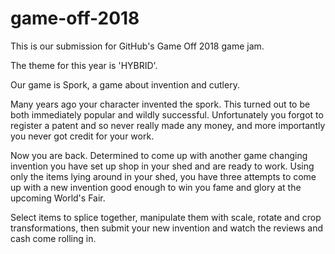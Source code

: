 # game-off-2018

This is our submission for GitHub's Game Off 2018 game jam.

The theme for this year is 'HYBRID'.

Our game is Spork, a game about invention and cutlery.

Many years ago your character invented the spork. This turned out to be both immediately popular and wildly successful. Unfortunately you forgot to register a patent and so never really made any money, and more importantly you never got credit for your work.

Now you are back. Determined to come up with another game changing invention you have set up shop in your shed and are ready to work. Using only the items lying around in your shed, you have three attempts to come up with a new invention good enough to win you fame and glory at the upcoming World's Fair.

Select items to splice together, manipulate them with scale, rotate and crop transformations, then submit your new invention and watch the reviews and cash come rolling in.
